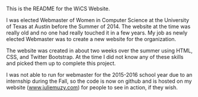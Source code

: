This is the README for the WiCS Website.

I was elected Webmaster of Women in Computer Science at the University of Texas at Austin before the Summer of 2014. The website at the time was really old and no one had really touched it in a few years. My job as newly elected Webmaster was to create a new website for the organization.

The website was created in about two weeks over the summer using HTML, CSS, and Twitter Bootstrap. At the time I did not know any of these skills and picked them up to complete this project. 

I was not able to run for webmaster for the 2015-2016 school year due to an internship during the Fall, so the code is now on github and is hosted on my website (www.juliemuzy.com) for people to see in action, if they wish.


